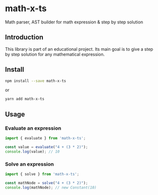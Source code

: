 # math-x-ts
Math parser, AST builder for math expression &amp; step by step solution

## Introduction
This library is part of an educational project. Its main goal is to give a step by step solution for any mathematical expression.

## Install

```bash
npm install --save math-x-ts
```
or
```bash
yarn add math-x-ts
```

## Usage

### Evaluate an expression

```ts
import { evaluate } from 'math-x-ts';

const value = evaluate("4 + (3 * 2)");
console.log(value); // 10
```

### Solve an expression

```ts
import { solve } from 'math-x-ts';  

const mathNode = solve("4 + (3 * 2)");
console.log(mathNode); // new Constant(10)
```
